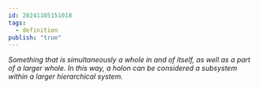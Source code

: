 ```yaml
---
id: 20241105151018
tags:
  - definition
publish: "true"
---
```

*Something that is simultaneously a whole in and of itself, as well as a part of a larger whole. In this way, a holon can be considered a subsystem within a larger hierarchical system.*